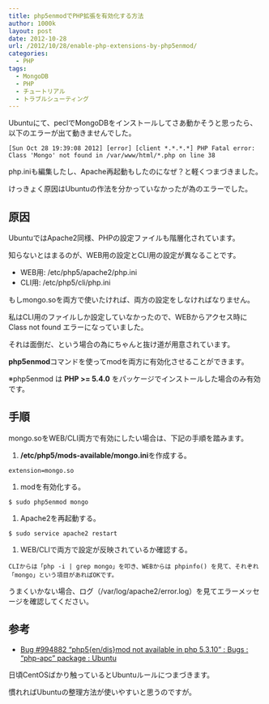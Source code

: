 ```yaml
---
title: php5enmodでPHP拡張を有効化する方法
author: 1000k
layout: post
date: 2012-10-28
url: /2012/10/28/enable-php-extensions-by-php5enmod/
categories:
  - PHP
tags:
  - MongoDB
  - PHP
  - チュートリアル
  - トラブルシューティング
---
```

Ubuntuにて、peclでMongoDBをインストールしてさあ動かそうと思ったら、以下のエラーが出て動きませんでした。

```
[Sun Oct 28 19:39:08 2012] [error] [client *.*.*.*] PHP Fatal error:  Class 'Mongo' not found in /var/www/html/*.php on line 38
```


php.iniも編集したし、Apache再起動もしたのになぜ？と軽くつまづきました。

けっきょく原因はUbuntuの作法を分かっていなかったが為のエラーでした。

<!--more-->

## 原因

UbuntuではApache2同様、PHPの設定ファイルも階層化されています。

知らないとはまるのが、WEB用の設定とCLI用の設定が異なることです。

  * WEB用: /etc/php5/apache2/php.ini
  * CLI用: /etc/php5/cli/php.ini

もしmongo.soを両方で使いたければ、両方の設定をしなければなりません。

私はCLI用のファイルしか設定していなかったので、WEBからアクセス時に Class not found エラーになっていました。

それは面倒だ、という場合の為にちゃんと抜け道が用意されています。

**php5enmod**コマンドを使ってmodを両方に有効化させることができます。

※php5enmod は **PHP >= 5.4.0** をパッケージでインストールした場合のみ有効です。

## 手順

mongo.soをWEB/CLI両方で有効にしたい場合は、下記の手順を踏みます。

  1. **/etc/php5/mods-available/mongo.ini**を作成する。

```
extension=mongo.so
```


  1. modを有効化する。

```
$ sudo php5enmod mongo
```


  1. Apache2を再起動する。

```
$ sudo service apache2 restart
```


  1. WEB/CLIで両方で設定が反映されているか確認する。

    CLIからは「php -i | grep mongo」を叩き、WEBからは phpinfo() を見て、それぞれ「mongo」という項目があればOKです。

うまくいかない場合、ログ（/var/log/apache2/error.log）を見てエラーメッセージを確認してください。

## 参考

  * [Bug #994882 “php5{en/dis}mod not available in php 5.3.10” : Bugs : “php-apc” package : Ubuntu](https://bugs.launchpad.net/ubuntu/+source/php-apc/+bug/994882)

日頃CentOSばかり触っているとUbuntuルールにつまづきます。

慣れればUbuntuの整理方法が使いやすいと思うのですが。